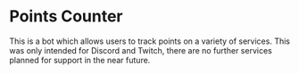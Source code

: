 # Points Counter

This is a bot which allows users to track points on a variety of services.
This was only intended for Discord and Twitch, there are no further services
planned for support in the near future.
